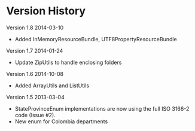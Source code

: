 Version History
===============
Version 1.8 2014-03-10
* Added InMemoryResourceBundle, UTF8PropertyResourceBundle

Version 1.7 2014-01-24
* Update ZipUtils to handle enclosing folders

Version 1.6 2014-10-08
* Added ArrayUtils and ListUtils

Version 1.5 2013-03-04
* StateProvinceEnum implementations are now using the full ISO 3166-2 code (Issue #2).
* New enum for Colombia departments